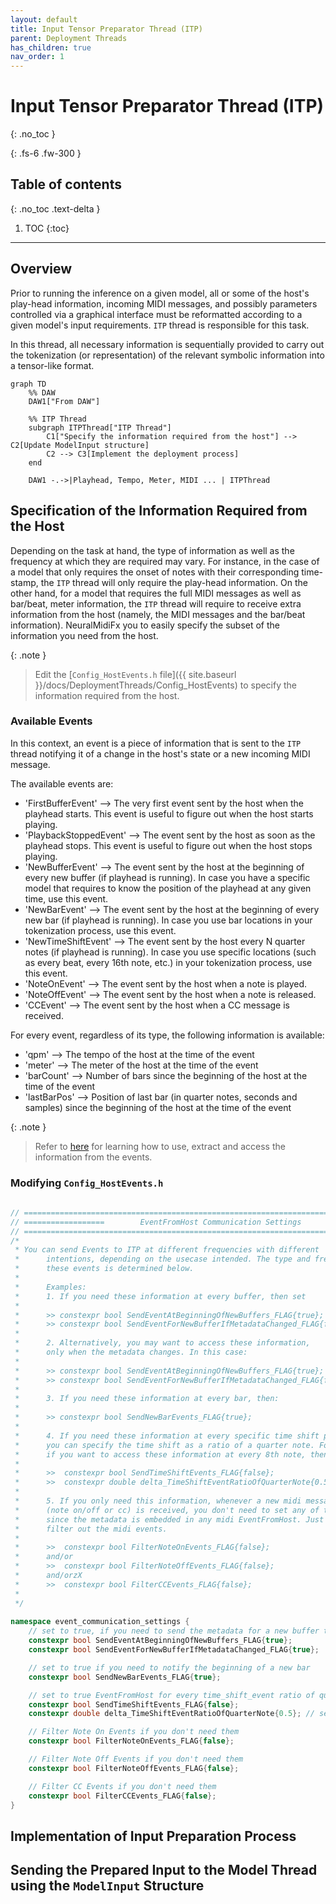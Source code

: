 ```yaml
---
layout: default
title: Input Tensor Preparator Thread (ITP)
parent: Deployment Threads
has_children: true
nav_order: 1
---
```


# Input Tensor Preparator Thread (ITP)
{: .no_toc }

{: .fs-6 .fw-300 }

## Table of contents
{: .no_toc .text-delta }

1. TOC
{:toc}


---

## Overview
Prior to running the inference on a given model, all or some of the host's play-head information,
incoming MIDI messages, and possibly parameters controlled via a graphical interface must be 
reformatted according to a given model's input requirements. `ITP` thread is responsible for
this task.

In this thread, all necessary information is sequentially provided to carry out the tokenization 
(or representation) of the 
relevant symbolic information into a tensor-like format. 

```mermaid
graph TD
    %% DAW
    DAW1["From DAW"]
    
    %% ITP Thread
    subgraph ITPThread["ITP Thread"]
        C1["Specify the information required from the host"] --> C2[Update ModelInput structure]
        C2 --> C3[Implement the deployment process]
    end

    DAW1 -.->|Playhead, Tempo, Meter, MIDI ... | ITPThread
```




## Specification of the Information Required from the Host

Depending on the task at hand, the type of information as well as the frequency at which they are 
required may vary. For instance, in the case of a model that only requires the onset of notes with 
their corresponding time-stamp, the `ITP` thread will only require the play-head information. On the
other hand, for a model that requires the full MIDI messages as well as bar/beat, meter information, the
`ITP` thread will require to receive extra information from the host (namely, the MIDI messages and 
the bar/beat information). NeuralMidiFx you to easily specify the subset of 
the information you need from the host.

{: .note }
> Edit the [`Config_HostEvents.h` file]({{ site.baseurl }}/docs/DeploymentThreads/Config_HostEvents) to specify the information required from the host.


### Available Events
In this context, an event is a piece of information that is sent to the `ITP` thread notifying it of a
change in the host's state or a new incoming MIDI message.

The available events are:

- 'FirstBufferEvent' --> The very first event sent by the host when the playhead starts.
This event is useful to figure out when the host starts playing.
- 'PlaybackStoppedEvent' --> The event sent by the host as soon as the playhead stops. 
This event is useful to figure out when the host stops playing.
- 'NewBufferEvent' --> The event sent by the host at the beginning of every new buffer (if playhead is running).
In case you have a specific model that requires to know the position of the playhead at any given time, 
use this event.
- 'NewBarEvent' --> The event sent by the host at the beginning of every new bar (if playhead is running).
In case you use bar locations in your tokenization process, use this event.
- 'NewTimeShiftEvent' --> The event sent by the host every N quarter notes (if playhead is running).
In case you use specific locations (such as every beat, every 16th note, etc.) in your tokenization process,
use this event. 
- 'NoteOnEvent' --> The event sent by the host when a note is played.
- 'NoteOffEvent' --> The event sent by the host when a note is released.
- 'CCEvent' --> The event sent by the host when a CC message is received.

For every event, regardless of its type, the following information is available:
- 'qpm' --> The tempo of the host at the time of the event
- 'meter' --> The meter of the host at the time of the event
- 'barCount' --> Number of bars since the beginning of the host at the time of the event
- 'lastBarPos' --> Position of last bar (in quarter notes, seconds and samples) since the beginning of the host at the time of the event 

{: .note }
> Refer to [here](https://github.com/behzadhaki/NeuralMidiFXPlugin/blob/master/NeuralMidiFXPlugin/NeuralMidiFXPlugin/ITP_Deploy.cpp#L70C1-L107) for learning how to use, extract and access the information from the events.

### Modifying `Config_HostEvents.h`
```c++
           
// ======================================================================================
// ==================        EventFromHost Communication Settings        ================
// ======================================================================================
/*
 * You can send Events to ITP at different frequencies with different
 *      intentions, depending on the usecase intended. The type and frequency of providing
 *      these events is determined below.
 *
 *      Examples:
 *      1. If you need these information at every buffer, then set
 *
 *      >> constexpr bool SendEventAtBeginningOfNewBuffers_FLAG{true};
 *      >> constexpr bool SendEventForNewBufferIfMetadataChanged_FLAG{false};
 *
 *      2. Alternatively, you may want to access these information,
 *      only when the metadata changes. In this case:
 *
 *      >> constexpr bool SendEventAtBeginningOfNewBuffers_FLAG{true};
 *      >> constexpr bool SendEventForNewBufferIfMetadataChanged_FLAG{false};
 *
 *      3. If you need these information at every bar, then:
 *
 *      >> constexpr bool SendNewBarEvents_FLAG{true};
 *
 *      4. If you need these information at every specific time shift periods,
 *      you can specify the time shift as a ratio of a quarter note. For instance,
 *      if you want to access these information at every 8th note, then:
 *
 *      >>  constexpr bool SendTimeShiftEvents_FLAG{false};
 *      >>  constexpr double delta_TimeShiftEventRatioOfQuarterNote{0.5};
 *
 *      5. If you only need this information, whenever a new midi message
 *      (note on/off or cc) is received, you don't need to set any of the above,
 *      since the metadata is embedded in any midi EventFromHost. Just remember to not
 *      filter out the midi events.
 *
 *      >>  constexpr bool FilterNoteOnEvents_FLAG{false};
 *      and/or
 *      >>  constexpr bool FilterNoteOffEvents_FLAG{false};
 *      and/orzX
 *      >>  constexpr bool FilterCCEvents_FLAG{false};
 *
 */
 
namespace event_communication_settings {
    // set to true, if you need to send the metadata for a new buffer to the ITP thread
    constexpr bool SendEventAtBeginningOfNewBuffers_FLAG{true};
    constexpr bool SendEventForNewBufferIfMetadataChanged_FLAG{true};     // only sends if metadata changes

    // set to true if you need to notify the beginning of a new bar
    constexpr bool SendNewBarEvents_FLAG{true};

    // set to true EventFromHost for every time_shift_event ratio of quarter notes
    constexpr bool SendTimeShiftEvents_FLAG{false};
    constexpr double delta_TimeShiftEventRatioOfQuarterNote{0.5}; // sends a time shift event every 8th note

    // Filter Note On Events if you don't need them
    constexpr bool FilterNoteOnEvents_FLAG{false};

    // Filter Note Off Events if you don't need them
    constexpr bool FilterNoteOffEvents_FLAG{false};

    // Filter CC Events if you don't need them
    constexpr bool FilterCCEvents_FLAG{false};
}
```

## Implementation of Input Preparation Process

## Sending the Prepared Input to the Model Thread using the `ModelInput` Structure